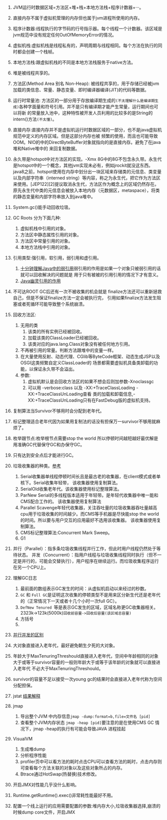 1. JVM运行时数据区域=方法区+堆+栈+本地方法栈+程序计数器+···。  
1. 直接内存不属于虚拟机管理的内存但也属于jvm进程所使用的内存。     
1. 程序计数器:线程执行的字节码的行号指示器。每个线程一个计数器。该区域是jvm规范中没有规定任何OutOfMemoryError的情况。    
1. 虚拟机栈:虚拟机栈是线程私有的，声明周期与线程相同。每个方法在执行的同时都会创建一个栈帧。    
1. 本地方法栈:跟虚拟机栈的不同是本地方法栈服务于native方法。    
1. 堆是被线程共享的。    
1. 方法区(Method Area 别名 Non-Heap): 被线程共享的，用于存储已经被jvm加载的类信息、常量、静态变量、即时编译器编译(JIT)的代码等数据。      
1. 运行时常量池: 方法区的一部分用于存放编译期生成的`(不太理解什么是编译期生成)`各种字面量和符号引用。并不是只有编译期才能产生常量，运行期间也可以将新
的常量放入池中，这种特性被开发人员利用的比较多的是String的intern()方法`(不太懂)`。
1. 直接内存:直接内存并不是虚拟机运行时数据区域的一部分，也不是java虚拟机规范中定义的内存区域。但是这部分内存也被
频繁的使用，而且也可能导致OOM。NIO的中的DirectByteBuffer对象就指向的是直接内存。避免了在java堆和Native堆中的
来回复制数据。     
1. 永久带是hotspot中对方法区的实现。-Xmx 8G中的8G不包含永久带。永生代是hotspot中的一个概念，其他jvm实现未必有，例如jrockit就没这东西。java8之前，hotspot使用在内存中划分出一块区域来存储类的元信息、类变量以及内部字符串（interned string）等内容，称之为永生代，把它作为方法区来使用。[JEP122][2]提议取消永生代，方法区作为概念上的区域仍然存在。原先永生代中类的元信息会被放入本地内存（元数据区，metaspace），将类的静态变量和内部字符串放入到java堆中。     
1. System.gc()能手动回收垃圾。    
1. GC Roots 分为下面几种:
    1. 虚拟机栈中引用的对象。   
    1. 方法区中静态属性引用的对象。   
    1. 方法区中常量引用的对象。   
    1. 本地方法栈中引用的对象。   
1. 引用类型:强引用，软引用，弱引用和虚引用。   
    1. [十分钟理解Java中的弱引用](https://www.jianshu.com/p/a7aaaf1bd7be)弱引用的作用是如果一个对象只被弱引用的话就可以回收解决的问题就是
    用于只有被被的引用引用的情况下才有意义。     
    1. [Java幽灵引用的作用](https://blog.csdn.net/imzoer/article/details/8044900)     
1. 不可达ROOT GC后还有一次不被收集的机会就是 finalize方法还可以重新拯救自己，但是不保证finalize方法一定会被执行完，
引用如果finalize方法发生阻塞或者死循环可能导致整个系统崩溃。    
1. 回收方法区:     
    1. 无用的类    
        1. 该类的所有实例已经被回收。   
        1. 加载该类的ClassLoader已经被回收。    
        1. 该类对应的java.lang.Class对象没有被任何地方引用。    
    1. 不再被引用的常量。判断方法跟堆中的变量一样。    
    1. 在大量使用反射、动态代理、CGlib等ByteCode框架、动态生成JSP以及OSGI这类频繁自定义ClassLoader的
    场景都需要虚拟机具备类卸载的功能，以保证永久带不会溢出。    
    1. 参数:
        1. 虚拟机默认是会回收方法区的如果不想会后则加参数-Xnoclassgc
        1. 可以用 -verbose:class 以及 -XX:+TraceClassLoading -XX:+TraceClassUnLoading查看
        类的加载和卸载信息,-XX:+TraceClassUnLoading只有在FastDebug版的虚拟机支持。    
1. 复制算法当Survivor不够用时会分配到老年代。    
1. 标记整理适合老年代因为如果用复制法的话没有担保万一survivor不够用就麻烦了。   
1. 枚举跟节点:枚举根节点需要stop the world 所以停顿时间越短越好最优解是用准确GC代替保守GC和办保守GC。    
1. 只有达到安全点后才能进行GC。    
1. 垃圾收集器的种类。[参考](https://crowhawk.github.io/2017/08/15/jvm_3/)      
    1. Serial收集器单线程停顿时间长且是最古老的收集器，在client模式或者单核下。Serial收集年轻带，    该收集器使用复制算法。   
    1. SerialOld收集老年代。该收集器使用标记整理算法。    
    1. ParNew  Serial的多线程版本适用于年轻带。是年轻代收集器中唯一能和CMS配合工作的。     该收集器使用复制算法             
    1. Parallel Scavenge年轻代收集器，关注吞吐量的垃圾收集器吞吐量越高cpu用于垃圾收集的时间越少。而CMS等手机器是尽快能stop the world的时间。所以要与用户交互的应用最好不选用该收集器。    该收集器使用复制算法。     
    1. CMS标记整理算法:Concurrent Mark Sweep。     
    1. G1
1. 并行（Parallel）：指多条垃圾收集线程并行工作，但此时用户线程仍然处于等待状态。
并发（Concurrent）：指用户线程与垃圾收集线程同时执行（但不一定是并行的，可能会交替执行），用户程序在继续运行。而垃圾收集程序运行在另一个CPU上。     
1. 理解GC日志    
    1. 最前面的数组表示GC发生的时间：从虚拟机启动以来经过的秒数。    
    1. `GC` 和 `Full GC`是证明这次收集的停顿类型不是用来区分新生代还是老年代的（正常情况下一天或者十几个小时一次full GC）。    
    1. `DefNew Tenured `等是表示GC发生的区域，区域名称更GC收集器相关。 2323k->123k(5000k)`回收前容量->回收后容量(该区域总容量)`    
    1. 方括号    
    1. 
1. [并行并发的区别](https://www.zhihu.com/question/33515481)          
1. 大对象直接进入老年代，最好避免朝生夕死的大对象。     
1. 年龄大于MaxTenuringThreshould直接进入老年代，空间中年龄相同的对象大于或等于survivor容量的一般则年龄大于或等于该年龄的对象就可以直接进入老年代
不必大于MaxTenuringThreshould。     
1. survivor的容量不足以接受一次young gc的结果时会直接进入老年代称为空间分配担保。    
1. jstat [结果解释](https://blog.csdn.net/maosijunzi/article/details/46049117)      
1. jmap    
    1. 导出整个JVM 中内存信息`jmap -dump:format=b,file=文件名 [pid]`       
    1. 查看整个JVM内存状态 `jmap -heap [pid]`要注意的是在使用CMS GC 情况下，jmap -heap的执行有可能会导致JAVA 进程挂起      
1. VisualVM   
    1. 生成堆dump     
    1. 分析程序性能     
    1. profiler页中可以看方法的耗时点击CPU可以查看方法的耗时，点击内存则可查看每个方法关联的对象以及这些对象所占的内存。     
    1. Btrace通过HotSwap(热替换)技术修改。     
1. 开启JMX对性能几乎没什么影响。    
1. Runtime.getRuntime().exec()非常耗性能最好不用。    


1. 配置一个线上运行的应用需要配置的参数:堆内存大小,垃圾收集器选择,崩溃的时候dump core文件，开启JMX



            
